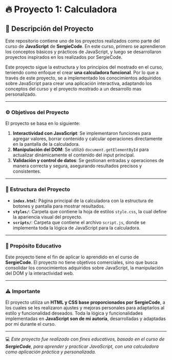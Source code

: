 # 🔥 Proyecto 1: Calculadora

## 📖 Descripción del Proyecto  
Este repositorio contiene uno de los proyectos realizados como parte del curso de **JavaScript** de **SergieCode**. En este curso, primero se aprendieron los conceptos básicos y prácticos de JavaScript, y luego se desarrollaron proyectos inspirados en los realizados por SergieCode.  

Este proyecto sigue la estructura y los principios del mostrado en el curso, teniendo como enfoque el crear **una calculadora funcional**. Por lo que a través de este proyecto, se a implementado los conocimientos adquiridos sobre JavaScript para crear una aplicación interactiva, adaptando los conceptos del curso y el proyecto mostrado a un desarrollo mas personalizado.

---

### ⚙️ Objetivos del Proyecto  
El proyecto se basa en lo siguiente:

1. **Interactividad con JavaScript**: Se implementaron funciones para agregar valores, borrar contenido y calcular operaciones directamente en la pantalla de la calculadora.
2. **Manipulación del DOM**: Se utilizó `document.getElementById` para actualizar dinámicamente el contenido del input principal.
3. **Validación y control de datos**: Se gestionan entradas y operaciones de manera correcta y segura, asegurando resultados precisos y consistentes.

---

### 📂 Estructura del Proyecto  

- **`index.html`**: Página principal de la calculadora con la estructura de botones y pantalla para mostrar resultados.  
- **`styles/`**: Carpeta que contiene la hoja de estilos `style.css`, la cual define la apariencia visual del proyecto.  
- **`scripts/`**: Carpeta que contiene el archivo `script.js`, donde se implementa toda la lógica de JavaScript para la calculadora.  

---

### 🔑 Propósito Educativo  
Este proyecto tiene el fin de aplicar lo aprendido en el curso de **SergieCode**. El proyecto no tiene objetivos comerciales, sino que busca consolidar los conocimientos adquiridos sobre JavaScript, la manipulación del DOM y la interactividad web.

---

### ⚠️ Importante  
El proyecto utiliza un **HTML y CSS base proporcionados por SergieCode**, a los cuales se les realizaron ajustes y mejoras personales para adaptarlos al estilo y funcionalidad deseados. Toda la lógica y funcionalidades implementadas en **JavaScript son de mi autoría**, desarrolladas y adaptadas por mí durante el curso.  

---

💻 *Este proyecto fue realizado con fines educativos, basado en el curso de **SergieCode**, para aprender y practicar JavaScript, con una calculadora como aplicación práctica y personalizada.*
